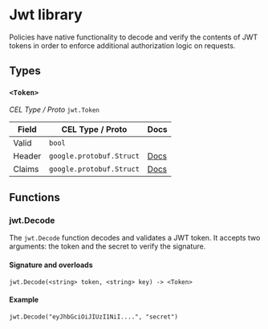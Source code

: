 # Jwt library

Policies have native functionality to decode and verify the contents of JWT tokens in order to enforce additional authorization logic on requests.

## Types

### `<Token>`

*CEL Type / Proto* `jwt.Token`

| Field | CEL Type / Proto | Docs |
|---|---|---|
| Valid | `bool` | |
| Header | `google.protobuf.Struct` | [Docs](https://protobuf.dev/reference/protobuf/google.protobuf/#struct) |
| Claims | `google.protobuf.Struct` | [Docs](https://protobuf.dev/reference/protobuf/google.protobuf/#struct) |

## Functions

### jwt.Decode

The `jwt.Decode` function decodes and validates a JWT token.
It accepts two arguments: the token and the secret to verify the signature.

#### Signature and overloads

```
jwt.Decode(<string> token, <string> key) -> <Token>
```

#### Example

```
jwt.Decode("eyJhbGciOiJIUzI1NiI....", "secret")
```
